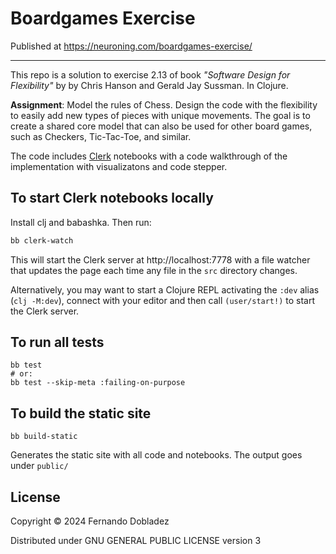 # Boardgames Exercise

Published at https://neuroning.com/boardgames-exercise/

---

This repo is a solution to exercise 2.13 of book _"Software Design for
Flexibility"_ by by Chris Hanson and Gerald Jay Sussman. In Clojure.

__Assignment__: Model the rules of Chess. Design the code with the
 flexibility to easily add new types of pieces with unique movements. The
 goal is to create a shared core model that can also be used for other
board games, such as Checkers, Tic-Tac-Toe, and similar.

The code includes [Clerk](https://github.com/nextjournal/clerk) notebooks with a code walkthrough of the implementation with visualizatons and code stepper.

## To start Clerk notebooks locally
Install clj and babashka. Then run:

```sh
bb clerk-watch
```

This will start the Clerk server at http://localhost:7778 with a file
watcher that updates the page each time any file in the `src` directory changes.

Alternatively, you may want to start a Clojure REPL activating the `:dev` alias
(`clj -M:dev`), connect with your editor and then call `(user/start!)` to start
the Clerk server.

## To run all tests

```
bb test
# or:
bb test --skip-meta :failing-on-purpose
```

## To build the static site

```
bb build-static
```
Generates the static site with all code and notebooks. The output goes under `public/`

## License

Copyright © 2024 Fernando Dobladez

Distributed under GNU GENERAL PUBLIC LICENSE version 3
